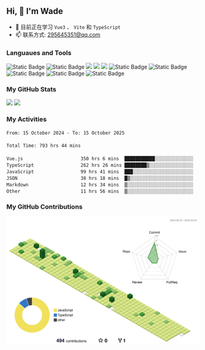 ## Hi, 👋 I'm Wade

- 🌱 目前正在学习 `Vue3` 、 `Vite` 和 `TypeScript`
- 📫 联系方式: 295645351@qq.com

### Languaues and Tools

<span > 
  <img alt="Static Badge" src="https://img.shields.io/badge/Vue-%2342b883?style=flat-square&logo=Vue&logoColor=%23fff"> 
  <img alt="Static Badge" src="https://img.shields.io/badge/TypeScript-%230072b3?style=flat-square&logo=TypeScript&logoColor=%23fff"> 
  <img src="https://img.shields.io/badge/-JavaScript-F7DF1E?style=flat-square&logo=javascript&logoColor=white" /> 
  <img src="https://img.shields.io/badge/-HTML5-E34F26?style=flat-square&logo=html5&logoColor=white" /> 
  <img src="https://img.shields.io/badge/-CSS3-1572B6?style=flat-square&logo=css3" /> 
  <img alt="Static Badge" src="https://img.shields.io/badge/Webpack-%230072b3?style=flat-square&logo=webpack&logoColor=%23fff"> 
  <img alt="Static Badge" src="https://img.shields.io/badge/Vite-%239a60fe?style=flat-square&logo=vite&logoColor=%23fff"> 
  <img alt="Static Badge" src="https://img.shields.io/badge/Sass-%23c66394?style=flat-square&logo=Sass&logoColor=%23fff"> 
  <img alt="Static Badge" src="https://img.shields.io/badge/Visual_Studio_Code-007ACC?style=flat-square&logo=Visual-Studio-Code&logoColor=white"> 
  <img alt="Static Badge" src="https://img.shields.io/badge/Git-F05032?style=flat-square&logo=Git&logoColor=white">  
</span>


### My GitHub Stats

<div align="left">
  <img src="https://github-readme-stats.vercel.app/api?username=Cwd295645351&show_icons=true" /> 
  <img src="https://github-readme-stats.vercel.app/api/top-langs/?username=Cwd295645351&layout=compact&langs_count=6&text_color=000&icon_color=fff&theme=graywhite" />
</div>

### My Activities

<!--START_SECTION:waka-->

```txt
From: 15 October 2024 - To: 15 October 2025

Total Time: 793 hrs 44 mins

Vue.js                     350 hrs 6 mins  ███████████░░░░░░░░░░░░░░   44.11 %
TypeScript                 262 hrs 26 mins ████████▒░░░░░░░░░░░░░░░░   33.06 %
JavaScript                 99 hrs 41 mins  ███░░░░░░░░░░░░░░░░░░░░░░   12.56 %
JSON                       38 hrs 18 mins  █▒░░░░░░░░░░░░░░░░░░░░░░░   04.83 %
Markdown                   12 hrs 34 mins  ▒░░░░░░░░░░░░░░░░░░░░░░░░   01.58 %
Other                      11 hrs 56 mins  ▒░░░░░░░░░░░░░░░░░░░░░░░░   01.50 %
```

<!--END_SECTION:waka-->

### My GitHub Contributions

![](./profile-3d-contrib/profile-green-animate.svg)
